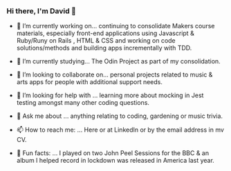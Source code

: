 ### Hi there, I'm David 👋

<!--
**david-ewan-campbell/david-ewan-campbell** is a ✨ _special_ ✨ repository because its `README.md` (this file) appears on your GitHub profile.

Here are some ideas to get you started:
-->

- 🔭  I’m currently working on... continuing to consolidate Makers course materials, especially front-end applications using Javascript & Ruby/Runy on Rails , HTML & CSS and working on code solutions/methods and building apps incrementally with TDD.

- 🌱  I’m currently studying... The Odin Project as part of my consolidation.

- 👯  I’m looking to collaborate on... personal projects related to music & arts apps for people with additional support needs.

- 🤔  I’m looking for help with ... learning more about mocking in Jest testing amongst many other coding questions.

- 💬  Ask me about ... anything relating to coding, gardening or music trivia.

- 📫  How to reach me: ... Here or at LinkedIn or by the email address in mv CV.

- 🎸  Fun facts: ... I played on two John Peel Sessions for the BBC
      & an album I helped record in lockdown was released in America last year.
